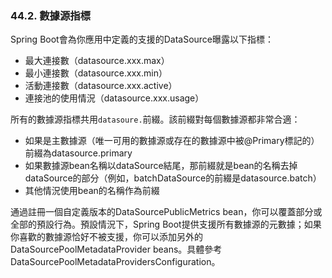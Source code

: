 ### 44.2. 數據源指標

Spring Boot會為你應用中定義的支援的DataSource曝露以下指標：
- 最大連接數（datasource.xxx.max）
- 最小連接數（datasource.xxx.min）
- 活動連接數（datasource.xxx.active）
- 連接池的使用情況（datasource.xxx.usage）

所有的數據源指標共用`datasoure.`前綴。該前綴對每個數據源都非常合適：
- 如果是主數據源（唯一可用的數據源或存在的數據源中被@Primary標記的）前綴為datasource.primary
- 如果數據源bean名稱以dataSource結尾，那前綴就是bean的名稱去掉dataSource的部分（例如，batchDataSource的前綴是datasource.batch）
- 其他情況使用bean的名稱作為前綴

通過註冊一個自定義版本的DataSourcePublicMetrics bean，你可以覆蓋部分或全部的預設行為。預設情況下，Spring Boot提供支援所有數據源的元數據；如果你喜歡的數據源恰好不被支援，你可以添加另外的DataSourcePoolMetadataProvider beans。具體參考DataSourcePoolMetadataProvidersConfiguration。
